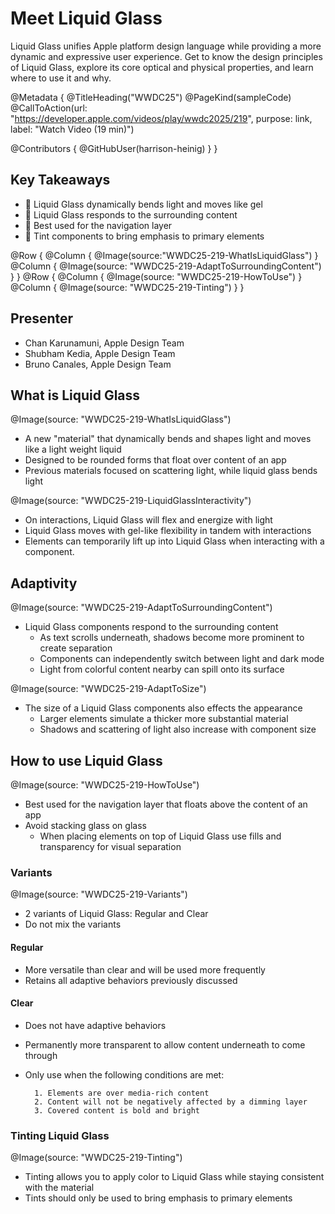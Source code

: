 # Meet Liquid Glass

Liquid Glass unifies Apple platform design language while providing a more dynamic and expressive user experience. Get to know the design principles of Liquid Glass, explore its core optical and physical properties, and learn where to use it and why.

@Metadata {
   @TitleHeading("WWDC25")
   @PageKind(sampleCode)
   @CallToAction(url: "https://developer.apple.com/videos/play/wwdc2025/219", purpose: link, label: "Watch Video (19 min)")

   @Contributors {
      @GitHubUser(harrison-heinig)
   }
}

## Key Takeaways
- 🌈 Liquid Glass dynamically bends light and moves like gel
- 🧠 Liquid Glass responds to the surrounding content
- 🧭 Best used for the navigation layer
- 🎨 Tint components to bring emphasis to primary elements

@Row {
    @Column {
        @Image(source:"WWDC25-219-WhatIsLiquidGlass")
    }
    @Column {
        @Image(source: "WWDC25-219-AdaptToSurroundingContent")
    }
}
@Row {
    @Column {
        @Image(source: "WWDC25-219-HowToUse")
    }
    @Column {
        @Image(source: "WWDC25-219-Tinting")
    }
}


## Presenter
- Chan Karunamuni, Apple Design Team
- Shubham Kedia, Apple Design Team
- Bruno Canales, Apple Design Team

## What is Liquid Glass
@Image(source: "WWDC25-219-WhatIsLiquidGlass")
- A new "material" that dynamically bends and shapes light and moves like a light weight liquid
- Designed to be rounded forms that float over content of an app
- Previous materials focused on scattering light, while liquid glass bends light

@Image(source: "WWDC25-219-LiquidGlassInteractivity")
- On interactions, Liquid Glass will flex and energize with light
- Liquid Glass moves with gel-like flexibility in tandem with interactions
- Elements can temporarily lift up into Liquid Glass when interacting with a component.

## Adaptivity
@Image(source: "WWDC25-219-AdaptToSurroundingContent")
- Liquid Glass components respond to the surrounding content
    - As text scrolls underneath, shadows become more prominent to create separation
    - Components can independently switch between light and dark mode
    - Light from colorful content nearby can spill onto its surface

@Image(source: "WWDC25-219-AdaptToSize")
- The size of a Liquid Glass components also effects the appearance
    - Larger elements simulate a thicker more substantial material
    - Shadows and scattering of light also increase with component size

## How to use Liquid Glass 
@Image(source: "WWDC25-219-HowToUse")
- Best used for the navigation layer that floats above the content of an app
- Avoid stacking glass on glass
    - When placing elements on top of Liquid Glass use fills and transparency for visual separation

### Variants
@Image(source: "WWDC25-219-Variants")
- 2 variants of Liquid Glass: Regular and Clear
- Do not mix the variants

#### Regular
- More versatile than clear and will be used more frequently
- Retains all adaptive behaviors previously discussed

#### Clear
- Does not have adaptive behaviors
- Permanently more transparent to allow content underneath to come through
- Only use when the following conditions are met:

        1. Elements are over media-rich content  
        2. Content will not be negatively affected by a dimming layer
        3. Covered content is bold and bright

### Tinting Liquid Glass
@Image(source: "WWDC25-219-Tinting")
- Tinting allows you to apply color to Liquid Glass while staying consistent with the material
- Tints should only be used to bring emphasis to primary elements

